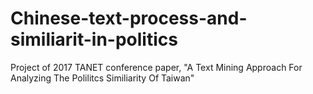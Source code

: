# Chinese-text-process-and-similiarit-in-politics
Project of 2017 TANET conference paper, "A Text Mining Approach For Analyzing The Polilitcs Similiarity Of Taiwan"
